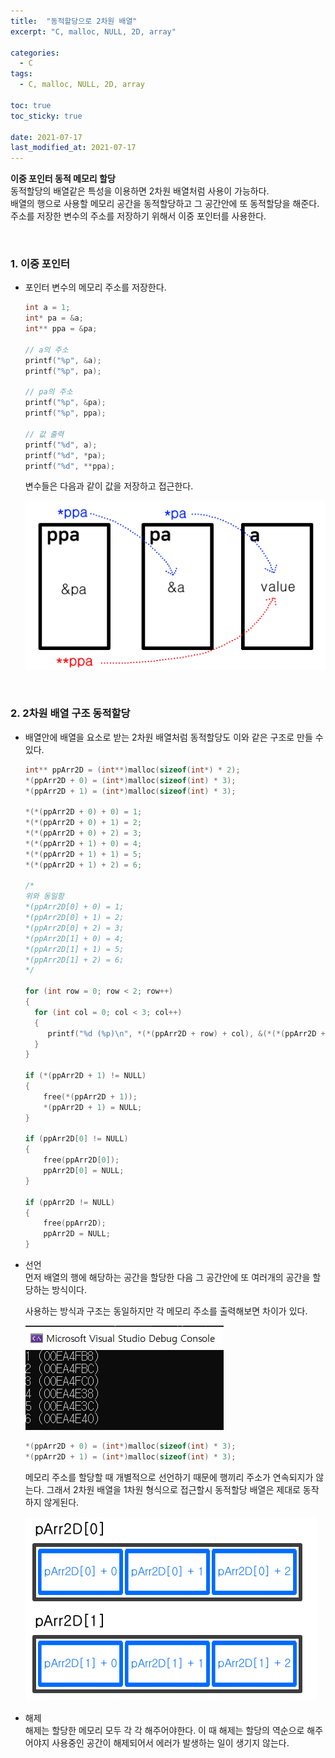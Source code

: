 ```yaml
---
title:  "동적할당으로 2차원 배열"
excerpt: "C, malloc, NULL, 2D, array"

categories:
  - C
tags:
  - C, malloc, NULL, 2D, array

toc: true
toc_sticky: true
 
date: 2021-07-17
last_modified_at: 2021-07-17
---  
```


**이중 포인터 동적 메모리 할당**  <br/>
동적할당의 배열같은 특성을 이용하면 2차원 배열처럼 사용이 가능하다.  
배열의 행으로 사용할 메모리 공간을 동적할당하고 그 공간안에 또 동적할당을 해준다. 주소를 저장한 변수의 주소를 저장하기 위해서 이중 포인터를 사용한다.

<br/>

### 1. 이중 포인터
  * 포인터 변수의 메모리 주소를 저장한다.  
    ```c
    int a = 1;
    int* pa = &a;
    int** ppa = &pa;

    // a의 주소
    printf("%p", &a);
    printf("%p", pa);

    // pa의 주소
    printf("%p", &pa);
    printf("%p", ppa);

    // 값 출력
    printf("%d", a);
    printf("%d", *pa);
    printf("%d", **ppa);
    ```  

    변수들은 다음과 같이 값을 저장하고 접근한다.  

    ![doubleP](/assets/images/20210720_Posting/1.png)

<br/>

### 2. 2차원 배열 구조 동적할당
  * 배열안에 배열을 요소로 받는 2차원 배열처럼 동적할당도 이와 같은 구조로 만들 수 있다.  

    ```c
    int** ppArr2D = (int**)malloc(sizeof(int*) * 2);
    *(ppArr2D + 0) = (int*)malloc(sizeof(int) * 3);
    *(ppArr2D + 1) = (int*)malloc(sizeof(int) * 3);

    *(*(ppArr2D + 0) + 0) = 1;
    *(*(ppArr2D + 0) + 1) = 2;
    *(*(ppArr2D + 0) + 2) = 3;
    *(*(ppArr2D + 1) + 0) = 4;
    *(*(ppArr2D + 1) + 1) = 5;
    *(*(ppArr2D + 1) + 2) = 6;

    /*
    위와 동일함
    *(ppArr2D[0] + 0) = 1;
    *(ppArr2D[0] + 1) = 2;
    *(ppArr2D[0] + 2) = 3;
    *(ppArr2D[1] + 0) = 4;
    *(ppArr2D[1] + 1) = 5;
    *(ppArr2D[1] + 2) = 6;
    */

    for (int row = 0; row < 2; row++)
    {
      for (int col = 0; col < 3; col++)
      {
         printf("%d (%p)\n", *(*(ppArr2D + row) + col), &(*(*(ppArr2D + row) + col)));
      }
    }

    if (*(ppArr2D + 1) != NULL)
    {
        free(*(ppArr2D + 1));
        *(ppArr2D + 1) = NULL;
    }

    if (ppArr2D[0] != NULL)
    {
        free(ppArr2D[0]);
        ppArr2D[0] = NULL;
    }

    if (ppArr2D != NULL)
    {
        free(ppArr2D);
        ppArr2D = NULL;
    }
    ```  
  * 선언  
    먼저 배열의 행에 해당하는 공간을 할당한 다음 그 공간안에 또 여러개의 공간을 할당하는 방식이다.  

    사용하는 방식과 구조는 동일하지만 각 메모리 주소를 출력해보면 차이가 있다.  

    ![doubleP](/assets/images/20210720_Posting/2.png)

    ```c
    *(ppArr2D + 0) = (int*)malloc(sizeof(int) * 3);
    *(ppArr2D + 1) = (int*)malloc(sizeof(int) * 3);
    ```
    
    메모리 주소를 할당할 때 개별적으로 선언하기 때문에 행끼리 주소가 연속되지가 않는다. 그래서 2차원 배열을 1차원 형식으로 접근할시 동적할당 배열은 제대로 동작하지 않게된다.  
  
  
    ![doubleP](/assets/images/20210720_Posting/3.png)

  * 해제    
    해제는 할당한 메모리 모두 각 각 해주어야한다. 이 때 해제는 할당의 역순으로 해주어야지 사용중인 공간이 해제되어서 에러가 발생하는 일이 생기지 않는다.  
    
